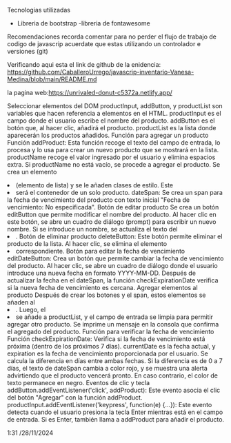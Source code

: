 Tecnologias utilizadas 
- Libreria de bootstrap
-libreria de fontawesome

Recomendaciones
 recorda comentar para no perder el flujo de trabajo de codigo de javascrip acuerdate que estas utilizando un controlador e versiones (git)

Verificando aqui esta el link de github de la enidencia: https://github.com/CaballeroUrrego/javascrip-inventario-Vanesa-Medina/blob/main/README.md

 la pagina web:https://unrivaled-donut-c5372a.netlify.app/


 Seleccionar elementos del DOM
productInput, addButton, y productList son variables que hacen referencia a elementos en el HTML.
productInput es el campo donde el usuario escribe el nombre del producto.
addButton es el botón que, al hacer clic, añadirá el producto.
productList es la lista donde aparecerán los productos añadidos.
Función para agregar un producto
Función addProduct: Esta función recoge el texto del campo de entrada, lo procesa y lo usa para crear un nuevo producto que se mostrará en la lista.
productName recoge el valor ingresado por el usuario y elimina espacios extra.
Si productName no está vacío, se procede a agregar el producto.
Se crea un elemento <li> (elemento de lista) y se le añaden clases de estilo. Este <li> será el contenedor de un solo producto.
dateSpan: Se crea un span para la fecha de vencimiento del producto con texto inicial "Fecha de vencimiento: No especificada".
Botón de editar producto
Se crea un botón editButton que permite modificar el nombre del producto. Al hacer clic en este botón, se abre un cuadro de diálogo (prompt) para escribir un nuevo nombre. Si se introduce un nombre, se actualiza el texto del <li>.
 Botón de eliminar producto
deleteButton: Este botón permite eliminar el producto de la lista. Al hacer clic, se elimina el elemento <li> correspondiente.
Botón para editar la fecha de vencimiento
editDateButton: Crea un botón que permite cambiar la fecha de vencimiento del producto. Al hacer clic, se abre un cuadro de diálogo donde el usuario introduce una nueva fecha en formato YYYY-MM-DD.
Después de actualizar la fecha en el dateSpan, la función checkExpirationDate verifica si la nueva fecha de vencimiento es cercana.
Agregar elementos al producto
Después de crear los botones y el span, estos elementos se añaden al <li>.
Luego, el <li> se añade a productList, y el campo de entrada se limpia para permitir agregar otro producto.
Se imprime un mensaje en la consola que confirma el agregado del producto.
Función para verificar la fecha de vencimiento
Función checkExpirationDate: Verifica si la fecha de vencimiento está próxima (dentro de los próximos 7 días).
currentDate es la fecha actual, y expiration es la fecha de vencimiento proporcionada por el usuario.
Se calcula la diferencia en días entre ambas fechas.
Si la diferencia es de 0 a 7 días, el texto de dateSpan cambia a color rojo, y se muestra una alerta advirtiendo que el producto vencerá pronto. En caso contrario, el color de texto permanece en negro.
 Eventos de clic y tecla
addButton.addEventListener('click', addProduct): Este evento asocia el clic del botón "Agregar" con la función addProduct.
productInput.addEventListener('keypress', function(e) {...}): Este evento detecta cuando el usuario presiona la tecla Enter mientras está en el campo de entrada. Si es Enter, también llama a addProduct para añadir el producto.

1:31 /28/11/2024